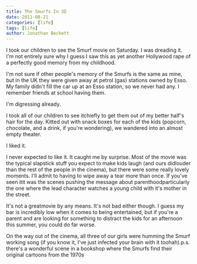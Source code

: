 ```yaml
---
title: The Smurfs In 3D
date: 2011-08-21
categories: [life]
tags: [life]
author: Jonathan Beckett
---
```


I took our children to see the Smurf movie on Saturday. I was dreading it. I'm not entirely sure why I guess I saw this as yet another Hollywood rape of a perfectly good memory from my childhood.

I'm not sure if other people's memory of the Smurfs is the same as mine, but in the UK they were given away at petrol (gas) stations owned by Esso. My family didn't fill the car up at an Esso station, so we never had any. I remember friends at school having them.

I'm digressing already.

I took all of our children to see itchiefly to get them out of my better half's hair for the day. Kitted out with snack boxes for each of the kids (popcorn, chocolate, and a drink, if you're wondering), we wandered into an almost empty theater.

I liked it.

I never expected to like it. It caught me by surprise. Most of the movie was the typical slapstick stuff you expect to make kids laugh (and ours didlouder than the rest of the people in the cinema), but there were some really lovely moments. I'll admit to having to wipe away a tear more than once. If you've seen itit was the scenes pushing the message about parenthoodparticularly the one where the lead character watches a young child with it's mother in the street.

It's not a greatmovie by any means. It's not bad either though. I guess my bar is incredibly low when it comes to being entertained, but if you're a parent and are looking for something to distract the kids for an afternoon this summer, you could do far worse.

On the way out of the cinema, all three of our girls were humming the Smurf working song (if you know it, I've just infected your brain with it toohah).p.s. there's a wonderful scene in a bookshop where the Smurfs find their original cartoons from the 1970s